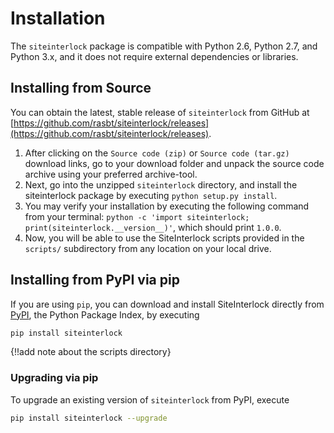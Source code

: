 # Installation

The `siteinterlock` package is compatible with Python 2.6, Python 2.7, and Python 3.x, and it does not require external dependencies or libraries.


## Installing from Source

You can obtain the latest, stable release of `siteinterlock` from GitHub at [https://github.com/rasbt/siteinterlock/releases](https://github.com/rasbt/siteinterlock/releases).

1. After clicking on the `Source code (zip)` or `Source code (tar.gz)` download links, go to your download folder and unpack the source code archive using your preferred archive-tool.
2. Next, go into the unzipped `siteinterlock` directory, and install the siteinterlock package by executing `python setup.py install`.
3. You may verify your installation by executing the following command from your terminal: `python -c 'import siteinterlock; print(siteinterlock.__version__)'`, which should print `1.0.0`.
4. Now, you will be able to use the SiteInterlock scripts provided in the `scripts/` subdirectory from any location on your local drive.


## Installing from PyPI via pip

If you are using `pip`, you can download and install SiteInterlock directly from [PyPI](https://pypi.python.org/pypi), the Python Package Index, by executing

```bash
pip install siteinterlock  
```

{!!add note about the scripts directory}

### Upgrading via pip

To upgrade an existing version of `siteinterlock` from PyPI, execute

```bash
pip install siteinterlock --upgrade
```
